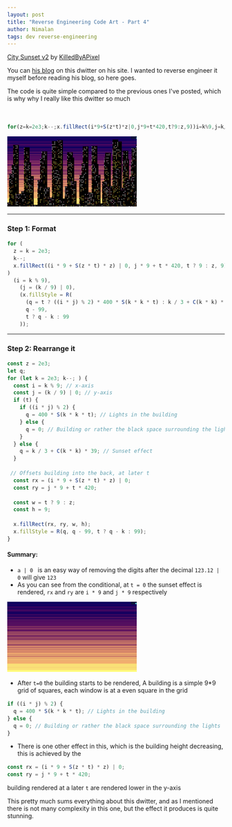```yaml
---
layout: post
title: "Reverse Engineering Code Art - Part 4"
author: Nimalan
tags: dev reverse-engineering
---
```


[City Sunset v2](https://www.dwitter.net/d/17507) by [KilledByAPixel](https://www.dwitter.net/u/KilledByAPixel)

You can [his blog](https://frankforce.com/dissecting-a-dweet-9-city-sunset/) on this dwitter on his site. I wanted to reverse engineer it myself before reading his blog, so here goes.

The code is quite simple compared to the previous ones I've posted, which is why why I really like this dwitter so much

```js


for(z=k=2e3;k--;x.fillRect(i*9+S(z*t)*z|0,j*9+t*420,t?9:z,9))i=k%9,j=k/9|0,x.fillStyle=R(q=t?i*j%2*400*S(k*k*t):k/3+C(k*k)*39,q-99,t?q-k:99)


```

![City Sunset](/assets/images/city_sunset.png)

---

### Step 1: Format

```js
for (
  z = k = 2e3;
  k--;
  x.fillRect((i * 9 + S(z * t) * z) | 0, j * 9 + t * 420, t ? 9 : z, 9)
)
  (i = k % 9),
    (j = (k / 9) | 0),
    (x.fillStyle = R(
      (q = t ? ((i * j) % 2) * 400 * S(k * k * t) : k / 3 + C(k * k) * 39),
      q - 99,
      t ? q - k : 99
    ));
```

---

### Step 2: Rearrange it

```js
const z = 2e3;
let q;
for (let k = 2e3; k--; ) {
  const i = k % 9; // x-axis
  const j = (k / 9) | 0; // y-axis
  if (t) {
    if ((i * j) % 2) {
      q = 400 * S(k * k * t); // Lights in the building
    } else {
      q = 0; // Building or rather the black space surrounding the lights
    }
  } else {
    q = k / 3 + C(k * k) * 39; // Sunset effect
  }

 // Offsets building into the back, at later t
  const rx = (i * 9 + S(z * t) * z) | 0;
  const ry = j * 9 + t * 420;

  const w = t ? 9 : z;
  const h = 9;

  x.fillRect(rx, ry, w, h);
  x.fillStyle = R(q, q - 99, t ? q - k : 99);
}
```

#### Summary:

- `a | 0 ` is an easy way of removing the digits after the decimal `123.12 | 0` will give `123`
- As you can see from the conditional, at `t = 0` the sunset effect is rendered, `rx` and `ry` are `i * 9` and `j * 9`
respectively

![Sunset at t0](/assets/images/sunset_t0.png)

- After `t=0` the building starts to be rendered, A building is a simple 9*9 grid of squares, each window is at a even square in the grid

```js
if ((i * j) % 2) {
  q = 400 * S(k * k * t); // Lights in the building
} else {
  q = 0; // Building or rather the black space surrounding the lights
}
```

- There is one other effect in this, which is the building height decreasing, this is achieved by the

```js
const rx = (i * 9 + S(z * t) * z) | 0;
const ry = j * 9 + t * 420;
```

building rendered at a later `t` are rendered lower in the y-axis

This pretty much sums everything about this dwitter, and as I mentioned there is not many complexity in this one, but the effect it produces is quite stunning.
